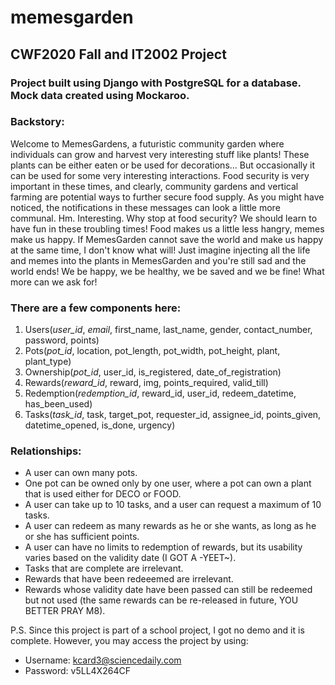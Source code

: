 # memesgarden
## CWF2020 Fall and IT2002 Project

### Project built using Django with PostgreSQL for a database. Mock data created using Mockaroo.


### Backstory:
Welcome to MemesGardens, a futuristic community garden where individuals can grow and harvest very interesting stuff like plants!
These plants can be either eaten or be used for decorations... But occasionally it can be used for some very interesting interactions.
Food security is very important in these times, and clearly, community gardens and vertical farming are potential ways to further secure food supply.
As you might have noticed, the notifications in these messages can look a little more communal. Hm. Interesting. Why stop at food security?
We should learn to have fun in these troubling times! Food makes us a little less hangry, memes make us happy. If MemesGarden cannot save the world and make us happy at the same time,
I don't know what will! Just imagine injecting all the life and memes into the plants in MemesGarden and you're still sad and the world ends!
We be happy, we be healthy, we be saved and we be fine! What more can we ask for!

### There are a few components here:
1) Users(*user_id*, *email*, first_name, last_name, gender, contact_number, password, points)
2) Pots(*pot_id*, location, pot_length, pot_width, pot_height, plant, plant_type)
3) Ownership(*pot_id*, user_id, is_registered, date_of_registration)
4) Rewards(*reward_id*, reward, img, points_required, valid_till)
5) Redemption(*redemption_id*, reward_id, user_id, redeem_datetime, has_been_used)
6) Tasks(*task_id*, task, target_pot, requester_id, assignee_id, points_given, datetime_opened, is_done, urgency)

### Relationships:
* A user can own many pots.
* One pot can be owned only by one user, where a pot can own a plant that is used either for DECO or FOOD.
* A user can take up to 10 tasks, and a user can request a maximum of 10 tasks.
* A user can redeem as many rewards as he or she wants, as long as he or she has sufficient points.
* A user can have no limits to redemption of rewards, but its usability varies based on the validity date (I GOT A -YEET~).
* Tasks that are complete are irrelevant.
* Rewards that have been redeeemed are irrelevant.
* Rewards whose validity date have been passed can still be redeemed but not used (the same rewards can be re-released in future, YOU BETTER PRAY M8).

P.S. Since this project is part of a school project, I got no demo and it is complete. However, you may access the project by using:
* Username: kcard3@sciencedaily.com
* Password: v5LL4X264CF

